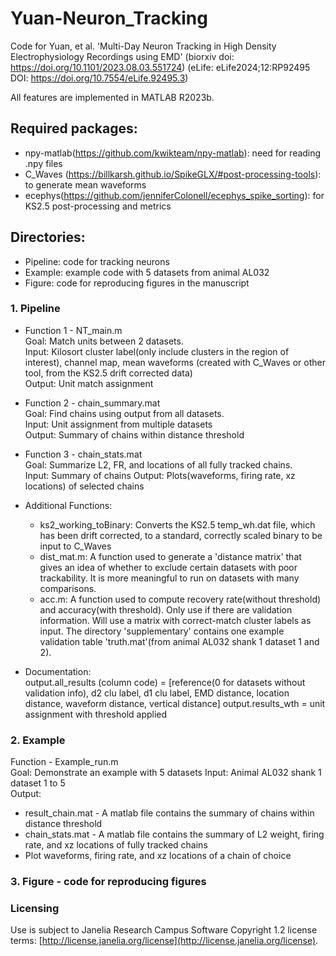 # Yuan-Neuron_Tracking
Code for Yuan, et al. 'Multi-Day Neuron Tracking in High Density Electrophysiology Recordings using EMD'
(biorxiv doi: https://doi.org/10.1101/2023.08.03.551724)
(eLife: eLife2024;12:RP92495 DOI: https://doi.org/10.7554/eLife.92495.3)

All features are implemented in MATLAB R2023b.

## Required packages:  
* npy-matlab(https://github.com/kwikteam/npy-matlab): need for reading .npy files
* C_Waves (https://billkarsh.github.io/SpikeGLX/#post-processing-tools): to generate mean waveforms
* ecephys(https://github.com/jenniferColonell/ecephys_spike_sorting): for KS2.5 post-processing and metrics 

## Directories:
- Pipeline: code for tracking neurons
- Example: example code with 5 datasets from animal AL032
- Figure: code for reproducing figures in the manuscript  



### 1. Pipeline  

* Function 1 - NT_main.m  
Goal: Match units between 2 datasets.    
Input: Kilosort cluster label(only include clusters in the region of interest), channel map, mean waveforms (created with C_Waves or other tool, from the KS2.5 drift corrected data)  
Output: Unit match assignment  

* Function 2 - chain_summary.mat  
Goal: Find chains using output from all datasets.    
Input: Unit assignment from multiple datasets   
Output: Summary of chains within distance threshold  

* Function 3 - chain_stats.mat  
Goal: Summarize L2, FR, and locations of all fully tracked chains.   
Input: Summary of chains 
Output: Plots(waveforms, firing rate, xz locations) of selected chains  

* Additional Functions:
  * ks2_working_toBinary: Converts the KS2.5 temp_wh.dat file, which has been drift corrected, to a standard, correctly scaled binary to be input to C_Waves
  * dist_mat.m: A function used to generate a 'distance matrix' that gives an idea of whether to exclude certain datasets with poor trackability. It is more meaningful to run on datasets with many comparisons. 
  * acc.m: A function used to compute recovery rate(without threshold) and accuracy(with threshold). Only use if there are validation information. Will use a matrix with correct-match cluster labels as input. The directory 'supplementary' contains one example validation table 'truth.mat'(from animal AL032 shank 1 dataset 1 and 2).   


* Documentation:  
output.all_results (column code) = [reference(0 for datasets without validation info), d2 clu label, d1 clu label, EMD distance, location distance, waveform distance, vertical distance]
output.results_wth = unit assignment with threshold applied  
  

    
### 2. Example
Function - Example_run.m  
Goal: Demonstrate an example with 5 datasets
Input: Animal AL032 shank 1 dataset 1 to 5  
Output:
* result_chain.mat - A matlab file contains the summary of chains within distance threshold  
* chain_stats.mat - A matlab file contains the summary of L2 weight, firing rate, and xz locations of fully tracked chains  
* Plot waveforms, firing rate, and xz locations of a chain of choice  
  
  
  
### 3. Figure - code for reproducing figures 



### Licensing

Use is subject to Janelia Research Campus Software Copyright 1.2 license terms:
[http://license.janelia.org/license](http://license.janelia.org/license).
